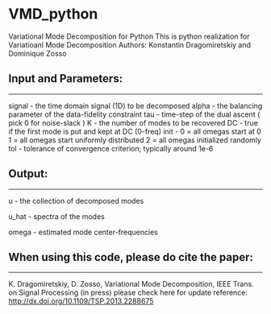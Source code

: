 # VMD_python

Variational Mode Decomposition for Python
This is python realization for Variatioanl Mode Decomposition 
Authors: Konstantin Dragomiretskiy and Dominique Zosso

## Input and Parameters:

---------------------
signal  - the time domain signal (1D) to be decomposed
alpha   - the balancing parameter of the data-fidelity constraint
tau     - time-step of the dual ascent ( pick 0 for noise-slack )
K       - the number of modes to be recovered
DC      - true if the first mode is put and kept at DC (0-freq)
init    - 0 = all omegas start at 0
                    1 = all omegas start uniformly distributed
                    2 = all omegas initialized randomly
tol     - tolerance of convergence criterion; typically around 1e-6

## Output:
-------
u       - the collection of decomposed modes

u_hat   - spectra of the modes

omega   - estimated mode center-frequencies

## When using this code, please do cite the paper:
-----------------------------------------------
K. Dragomiretskiy, D. Zosso, Variational Mode Decomposition, IEEE Trans. on Signal Processing (in press)
please check here for update reference: 
http://dx.doi.org/10.1109/TSP.2013.2288675
